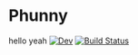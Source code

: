 # Phunny

<!---
TODO: Add stable version 
[![Stable](https://img.shields.io/badge/docs-stable-blue.svg)](https://mani149.github.io/Phunny.jl/stable/)
 --->
hello yeah
[![Dev](https://img.shields.io/badge/docs-dev-blue.svg)](https://mani149.github.io/Phunny.jl/dev/)
[![Build Status](https://github.com/mani149/Phunny.jl/actions/workflows/CI.yml/badge.svg?branch=main)](https://github.com/mani149/Phunny.jl/actions/workflows/CI.yml?query=branch%3Amain)
